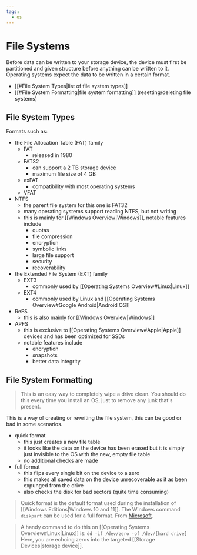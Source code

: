 ```yaml
---
tags:
  - os
---
```

# File Systems

Before data can be written to your storage device, the device must first be partitioned and given structure before anything can be written to it. Operating systems expect the data to be written in a certain format.

- [[#File System Types|list of file system types]]
- [[#File System Formatting|file system formatting]] (resetting/deleting file systems)

## File System Types

Formats such as:

- the File Allocation Table (FAT) family
	- FAT
		- released in 1980
	- FAT32
		- can support a 2 TB storage device
		- maximum file size of 4 GB
	- exFAT
		- compatibility with most operating systems
	- VFAT
- NTFS
	- the parent file system for this one is FAT32
	- many operating systems support reading NTFS, but not writing
	- this is mainly for [[Windows Overview|Windows]], notable features include
		- quotas
		- file compression
		- encryption
		- symbolic links
		- large file support
		- security
		- recoverability
- the Extended File System (EXT) family
	- EXT3
		- commonly used by [[Operating Systems Overview#Linux|Linux]]
	- EXT4
		- commonly used by Linux and [[Operating Systems Overview#Google Android|Android OS]]
- ReFS
	- this is also mainly for [[Windows Overview|Windows]]
- APFS
	- this is exclusive to [[Operating Systems Overview#Apple|Apple]] devices and has been optimized for SSDs
	- notable features include
		- encryption
		- snapshots
		- better data integrity

## File System Formatting

>This is an easy way to completely wipe a drive clean.
>You should do this every time you install an OS, just to remove any junk that's present.

This is a way of creating or rewriting the file system, this can be good or bad in some scenarios.

- quick format
	- this just creates a new file table
	- it looks like the data on the device has been erased but it is simply just invisible to the OS with the new, empty file table
	- no additional checks are made
- full format
	- this flips every single bit on the device to a zero
	- this makes all saved data on the device unrecoverable as it as been expunged from the drive
	- also checks the disk for bad sectors (quite time consuming)

>Quick format is the default format used during the installation of [[Windows Editions|Windows 10 and 11]].
>The Windows command `diskpart` can be used for a full format.
>From [Microsoft](https://learn.microsoft.com/en-us/windows-server/administration/windows-commands/diskpart).

>A handy command to do this on [[Operating Systems Overview#Linux|Linux]] is:
>`dd -if /dev/zero -of /dev/[hard drive]`
>Here, you are echoing zeros into the targeted [[Storage Devices|storage device]].
